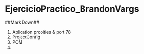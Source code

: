 # EjercicioPractico_BrandonVargs

##Mark Down##
1. Aplication propities & port 78
2. ProjectConfig
3. POM
4.   
